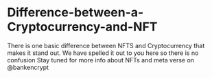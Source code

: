 # Difference-between-a-Cryptocurrency-and-NFT
There is one basic difference between NFTS and Cryptocurrency that makes it stand out.  We have spelled it out to you here so there is no confusion  Stay tuned for more info about NFTs and meta verse on @bankencrypt
